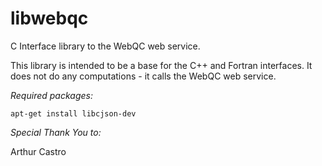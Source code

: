 # libwebqc
C Interface library to the WebQC web service.

This library is intended to be a base for the C++ and Fortran interfaces. It does not do any computations - it calls the WebQC web service.

_Required packages:_

```apt-get install libcjson-dev```

_Special Thank You to:_

Arthur Castro
